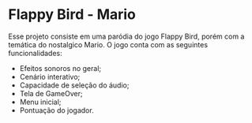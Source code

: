 # Flappy Bird - Mario
Esse projeto consiste em uma paródia do jogo Flappy Bird, porém com a temática do nostalgico Mario.
O jogo conta com as seguintes funcionalidades:
- Efeitos sonoros no geral;
- Cenário interativo;
- Capacidade de seleção do áudio;
- Tela de GameOver;
- Menu inicial;
- Pontuação do jogador.
